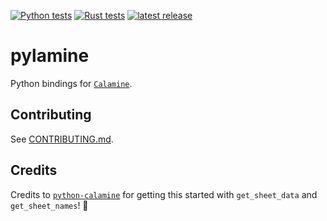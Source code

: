 [![Python tests](https://github.com/cnpryer/pylamine/actions/workflows/python-tests.yaml/badge.svg)](https://github.com/cnpryer/pylamine/actions/workflows/python-tests.yaml)
[![Rust tests](https://github.com/cnpryer/pylamine/actions/workflows/rust-tests.yaml/badge.svg)](https://github.com/cnpryer/pylamine/actions/workflows/rust-tests.yaml)
[![latest release](https://img.shields.io/pypi/v/pylamine.svg)](https://pypi.org/project/pylamine/)

# pylamine

Python bindings for [`Calamine`](https://github.com/tafia/calamine).

## Contributing

See [CONTRIBUTING.md](./CONTRIBUTING.md).

## Credits

Credits to [`python-calamine`](https://github.com/dimastbk/python-calamine) for getting this started with `get_sheet_data` and `get_sheet_names`! 👏
